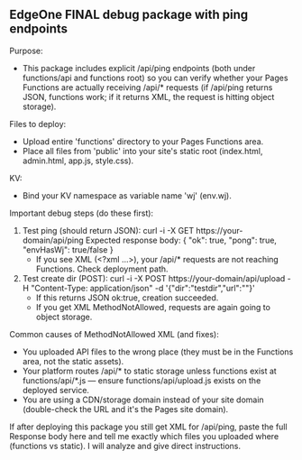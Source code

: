 EdgeOne FINAL debug package with ping endpoints
--------------------------------------------------
Purpose:
- This package includes explicit /api/ping endpoints (both under functions/api and functions root)
  so you can verify whether your Pages Functions are actually receiving /api/* requests
  (if /api/ping returns JSON, functions work; if it returns XML, the request is hitting object storage).

Files to deploy:
- Upload entire 'functions' directory to your Pages Functions area.
- Place all files from 'public' into your site's static root (index.html, admin.html, app.js, style.css).

KV:
- Bind your KV namespace as variable name 'wj' (env.wj).

Important debug steps (do these first):
1) Test ping (should return JSON):
   curl -i -X GET https://your-domain/api/ping
   Expected response body: { "ok": true, "pong": true, "envHasWj": true/false }
   - If you see XML (<?xml ...>), your /api/* requests are not reaching Functions. Check deployment path.
2) Test create dir (POST):
   curl -i -X POST https://your-domain/api/upload -H "Content-Type: application/json" -d '{"dir":"testdir","url":""}'
   - If this returns JSON ok:true, creation succeeded.
   - If you get XML MethodNotAllowed, requests are again going to object storage.

Common causes of MethodNotAllowed XML (and fixes):
- You uploaded API files to the wrong place (they must be in the Functions area, not the static assets).
- Your platform routes /api/* to static storage unless functions exist at functions/api/*.js — ensure functions/api/upload.js exists on the deployed service.
- You are using a CDN/storage domain instead of your site domain (double-check the URL and it's the Pages site domain).

If after deploying this package you still get XML for /api/ping, paste the full Response body here and tell me exactly which files you uploaded where (functions vs static). I will analyze and give direct instructions.
